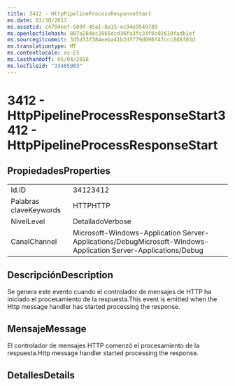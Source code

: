 ```yaml
---
title: 3412 - HttpPipelineProcessResponseStart
ms.date: 03/30/2017
ms.assetid: c4704eef-609f-45a1-8e15-ec94e9549789
ms.openlocfilehash: 807a284ec2865dcd36fa3fc34f8c02610fadb1ef
ms.sourcegitcommit: 3d5d33f384eeba41b2dff79d096f47ccc8d8f03d
ms.translationtype: MT
ms.contentlocale: es-ES
ms.lasthandoff: 05/04/2018
ms.locfileid: "33465983"
---
```

# <a name="3412---httppipelineprocessresponsestart"></a><span data-ttu-id="82b4d-102">3412 - HttpPipelineProcessResponseStart</span><span class="sxs-lookup"><span data-stu-id="82b4d-102">3412 - HttpPipelineProcessResponseStart</span></span>
## <a name="properties"></a><span data-ttu-id="82b4d-103">Propiedades</span><span class="sxs-lookup"><span data-stu-id="82b4d-103">Properties</span></span>  
  
|||  
|-|-|  
|<span data-ttu-id="82b4d-104">Id.</span><span class="sxs-lookup"><span data-stu-id="82b4d-104">ID</span></span>|<span data-ttu-id="82b4d-105">3412</span><span class="sxs-lookup"><span data-stu-id="82b4d-105">3412</span></span>|  
|<span data-ttu-id="82b4d-106">Palabras clave</span><span class="sxs-lookup"><span data-stu-id="82b4d-106">Keywords</span></span>|<span data-ttu-id="82b4d-107">HTTP</span><span class="sxs-lookup"><span data-stu-id="82b4d-107">HTTP</span></span>|  
|<span data-ttu-id="82b4d-108">Nivel</span><span class="sxs-lookup"><span data-stu-id="82b4d-108">Level</span></span>|<span data-ttu-id="82b4d-109">Detallado</span><span class="sxs-lookup"><span data-stu-id="82b4d-109">Verbose</span></span>|  
|<span data-ttu-id="82b4d-110">Canal</span><span class="sxs-lookup"><span data-stu-id="82b4d-110">Channel</span></span>|<span data-ttu-id="82b4d-111">Microsoft-Windows-Application Server-Applications/Debug</span><span class="sxs-lookup"><span data-stu-id="82b4d-111">Microsoft-Windows-Application Server-Applications/Debug</span></span>|  
  
## <a name="description"></a><span data-ttu-id="82b4d-112">Descripción</span><span class="sxs-lookup"><span data-stu-id="82b4d-112">Description</span></span>  
 <span data-ttu-id="82b4d-113">Se genera este evento cuando el controlador de mensajes de HTTP ha iniciado el procesamiento de la respuesta.</span><span class="sxs-lookup"><span data-stu-id="82b4d-113">This event is emitted when the Http message handler has started processing the response.</span></span>  
  
## <a name="message"></a><span data-ttu-id="82b4d-114">Mensaje</span><span class="sxs-lookup"><span data-stu-id="82b4d-114">Message</span></span>  
 <span data-ttu-id="82b4d-115">El controlador de mensajes HTTP comenzó el procesamiento de la respuesta.</span><span class="sxs-lookup"><span data-stu-id="82b4d-115">Http message handler started processing the response.</span></span>  
  
## <a name="details"></a><span data-ttu-id="82b4d-116">Detalles</span><span class="sxs-lookup"><span data-stu-id="82b4d-116">Details</span></span>
